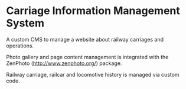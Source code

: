 Carriage Information Management System
======================================

A custom CMS to manage a website about railway carriages and operations. 

Photo gallery and page content management is integrated with the ZenPhoto (http://www.zenphoto.org/) package.

Railway carriage, railcar and locomotive history is managed via custom code.
